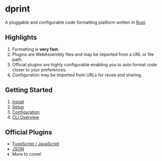 # dprint

A pluggable and configurable code formatting platform written in [Rust](https://www.rust-lang.org).

## Highlights

1. Formatting is **very fast**.
2. Plugins are WebAssembly files and may be imported from a URL or file path.
3. Official plugins are highly configurable enabling you to auto format code closer to your preferences.
4. Configuration may be imported from URLs for reuse and sharing.

## Getting Started

1. [Install](install)
2. [Setup](setup)
3. [Configuration](config)
4. [CLI Overview](cli)

## Official Plugins

* [TypeScript / JavaScript](plugins/typescript)
* [JSON](plugins/json)
* More to come!
